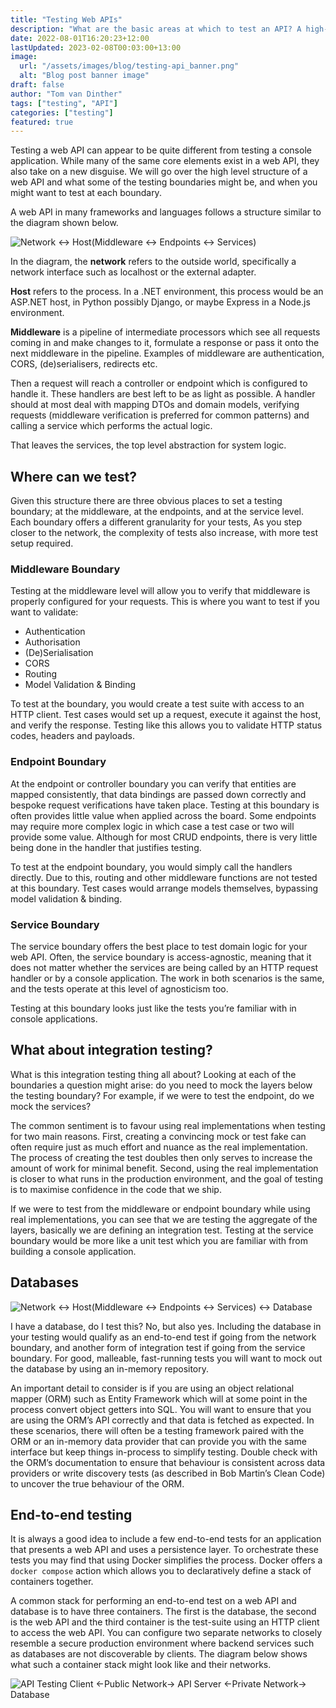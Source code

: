 ```yaml
---
title: "Testing Web APIs"
description: "What are the basic areas at which to test an API? A high-level overview for testing web APIs"
date: 2022-08-01T16:20:23+12:00
lastUpdated: 2023-02-08T00:03:00+13:00
image:
  url: "/assets/images/blog/testing-api_banner.png"
  alt: "Blog post banner image"
draft: false
author: "Tom van Dinther"
tags: ["testing", "API"]
categories: ["testing"]
featured: true
---
```

Testing a web API can appear to be quite different from testing a console application. While many of the same core elements exist in a web API, they also take on a new disguise. We will go over the high level structure of a web API and what some of the testing boundaries might be, and when you might want to test at each boundary.

A web API in many frameworks and languages follows a structure similar to the diagram shown below.

![Network <-> Host(Middleware <-> Endpoints <-> Services)](/assets/images/testing-api-1.png)

In the diagram, the **network** refers to the outside world, specifically a network interface such as localhost or the external adapter. 

**Host** refers to the process. In a .NET environment, this process would be an ASP.NET host, in Python possibly Django, or maybe Express in a Node.js environment. 

**Middleware** is a pipeline of intermediate processors which see all requests coming in and make changes to it, formulate a response or pass it onto the next middleware in the pipeline. Examples of middleware are authentication, CORS, (de)serialisers, redirects etc. 

Then a request will reach a controller or endpoint which is configured to handle it. These handlers are best left to be as light as possible. A handler should at most deal with mapping DTOs and domain models, verifying requests (middleware verification is preferred for common patterns) and calling a service which performs the actual logic. 

That leaves the services, the top level abstraction for system logic.

## Where can we test?

Given this structure there are three obvious places to set a testing boundary; at the middleware, at the endpoints, and at the service level. Each boundary offers a different granularity for your tests, As you step closer to the network, the complexity of tests also increase, with more test setup required.

### Middleware Boundary

Testing at the middleware level will allow you to verify that middleware is properly configured for your requests. This is where you want to test if you want to validate:

- Authentication
- Authorisation
- (De)Serialisation
- CORS
- Routing
- Model Validation & Binding

To test at the boundary, you would create a test suite with access to an HTTP client. Test cases would set up a request, execute it against the host, and verify the response. Testing like this allows you to validate HTTP status codes, headers and payloads.

### Endpoint Boundary

At the endpoint or controller boundary you can verify that entities are mapped consistently, that data bindings are passed down correctly and bespoke request verifications have taken place. Testing at this boundary is often provides little value when applied across the board. Some endpoints may require more complex logic in which case a test case or two will provide some value. Although for most CRUD endpoints, there is very little being done in the handler that justifies testing.

To test at the endpoint boundary, you would simply call the handlers directly. Due to this, routing and other middleware functions are not tested at this boundary. Test cases would arrange models themselves, bypassing model validation & binding.

### Service Boundary

The service boundary offers the best place to test domain logic for your web API. Often, the service boundary is access-agnostic, meaning that it does not matter whether the services are being called by an HTTP request handler or by a console application. The work in both scenarios is the same, and the tests operate at this level of agnosticism too.

Testing at this boundary looks just like the tests you’re familiar with in console applications.

## What about integration testing?

What is this integration testing thing all about? Looking at each of the boundaries a question might arise: do you need to mock the layers below the testing boundary? For example, if we were to test the endpoint, do we mock the services?

The common sentiment is to favour using real implementations when testing for two main reasons. First, creating a convincing mock or test fake can often require just as much effort and nuance as the real implementation. The process of creating the test doubles then only serves to increase the amount of work for minimal benefit. Second, using the real implementation is closer to what runs in the production environment, and the goal of testing is to maximise confidence in the code that we ship.

If we were to test from the middleware or endpoint boundary while using real implementations, you can see that we are testing the aggregate of the layers, basically we are defining an integration test. Testing at the service boundary would be more like a unit test which you are familiar with from building a console application.

## Databases

![Network <-> Host(Middleware <-> Endpoints <-> Services) <-> Database](/assets/images/testing-api-2.png)

I have a database, do I test this? No, but also yes. Including the database in your testing would qualify as an end-to-end test if going from the network boundary, and another form of integration test if going from the service boundary. For good, malleable, fast-running tests you will want to mock out the database by using an in-memory repository.

An important detail to consider is if you are using an object relational mapper (ORM) such as Entity Framework which will at some point in the process convert object getters into SQL. You will want to ensure that you are using the ORM’s API correctly and that data is fetched as expected. In these scenarios, there will often be a testing framework paired with the ORM or an in-memory data provider that can provide you with the same interface but keep things in-process to simplify testing. Double check with the ORM’s documentation to ensure that behaviour is consistent across data providers or write discovery tests (as described in Bob Martin’s Clean Code) to uncover the true behaviour of the ORM.

## End-to-end testing

It is always a good idea to include a few end-to-end tests for an application that presents a web API and uses a persistence layer. To orchestrate these tests you may find that using Docker simplifies the process. Docker offers a `docker compose` action which allows you to declaratively define a stack of containers together.

A common stack for performing an end-to-end test on a web API and database is to have three containers. The first is the database, the second is the web API and the third container is the test-suite using an HTTP client to access the web API. You can configure two separate networks to closely resemble a secure production environment where backend services such as databases are not discoverable by clients. The diagram below shows what such a container stack might look like and their networks.

![API Testing Client <-Public Network-> API Server <-Private Network-> Database](/assets/images/testing-api-3.png)
